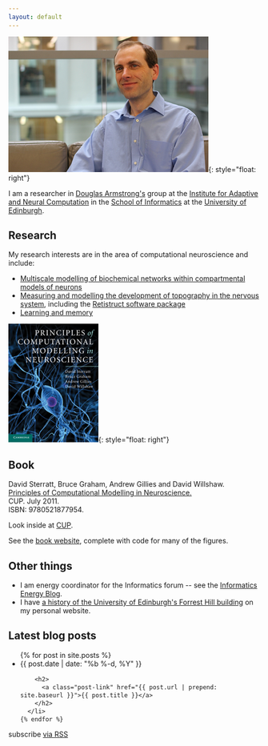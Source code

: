 ```yaml
---
layout: default
---
```


![David](images/IMG_1492_lzn-400.jpg){: style="float: right"}

I am a researcher in
[Douglas Armstrong's](http://www.inf.ed.ac.uk/~jda) group at the
[Institute for Adaptive and Neural Computation](http://www.anc.ed.ac.uk/)
in the [School of Informatics](http://www.inf.ed.ac.uk/) at the
[University of Edinburgh](http://www.ed.ac.uk/).

## Research

My research interests are in the area of computational neuroscience and
include:

* [Multiscale modelling of biochemical networks within compartmental
  models of neurons](/projects#multiscale-modelling-of-biochemical-networks-within-compartmental-models)
* [Measuring and modelling the development of topography in the nervous system](/projects#development-of-the-nervous-system),
  including the [Retistruct software package](/projects#retistruct)
* [Learning and memory](/projects#learning-and-memory)

![Book](images/book-cover-small.jpg){: style="float: right"}

## Book

David Sterratt, Bruce Graham, Andrew Gillies and David Willshaw.  
[Principles of Computational Modelling in Neuroscience.](http://www.cambridge.org/gb/knowledge/isbn/item6025106/?site_locale=en_GB)  
CUP. July 2011.  
ISBN: 9780521877954.

Look inside at
[CUP](http://www.cambridge.org/gb/knowledge/isbn/item6025106/?site_locale=en_GB).

See the [book website](http://www.compneuroprinciples.org/), complete with code for many of the figures.

## Other things

* I am energy coordinator for the Informatics forum -- see the
[Informatics Energy Blog](http://blog.inf.ed.ac.uk/energy/).
* I have
  [a history of the University of Edinburgh's Forrest Hill building](http://www.sterratt.me.uk/forrest-hill-history)
  on my personal website.

## Latest blog posts

  <ul class="post-list">
    {% for post in site.posts %}
      <li>
        <span class="post-meta">{{ post.date | date: "%b %-d, %Y" }}</span>

        <h2>
          <a class="post-link" href="{{ post.url | prepend: site.baseurl }}">{{ post.title }}</a>
        </h2>
      </li>
    {% endfor %}
  </ul>

  <p class="rss-subscribe">subscribe <a href="{{ "/feed.xml" | prepend: site.baseurl }}">via RSS</a></p>


<!--  LocalWords:  Retistruct retistruct Sterratt Willshaw Blog blog
 -->
<!--  LocalWords:  ul li href prepend baseurl endfor rss
 -->
